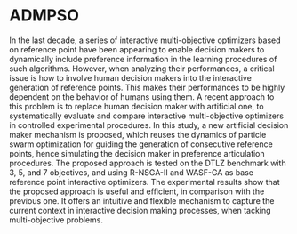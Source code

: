 # ADMPSO
In the last decade, a series of interactive multi-objective optimizers based on reference point have been appearing to enable decision makers to dynamically include preference information in the learning procedures of such algorithms. However, when analyzing their performances, a critical issue is how to involve human decision makers into the interactive generation of reference points. This makes their performances to be highly dependent on the behavior of humans using them. A recent approach to this problem is to replace human decision maker with artificial one, to systematically evaluate and compare interactive multi-objective optimizers in controlled experimental procedures. In this study, a new artificial decision maker mechanism is proposed, which reuses the dynamics of particle swarm optimization for guiding the generation of consecutive reference points, hence simulating the decision maker in preference articulation procedures. The proposed approach is tested on the DTLZ benchmark with 3, 5, and 7 objectives, and using R-NSGA-II and WASF-GA as base reference point interactive optimizers. The experimental results show that the proposed approach is useful and efficient, in comparison with the previous one. It offers an intuitive and flexible mechanism to capture the current context in interactive decision making processes, when tacking multi-objective problems.
